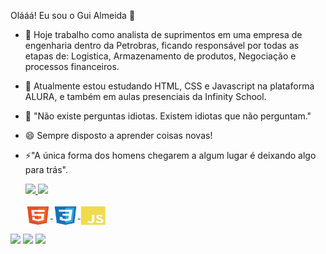 Olááá! Eu sou o Gui Almeida 👋

- 🔭 Hoje trabalho como analista de suprimentos em uma empresa de engenharia dentro da Petrobras, ficando responsável por todas as etapas de: Logistica, Armazenamento de produtos, Negociação e processos financeiros.
- 🌱 Atualmente estou estudando HTML, CSS e Javascript na plataforma ALURA, e também em aulas presenciais da Infinity School.
- 🤔 "Não existe perguntas idiotas. Existem idiotas que não perguntam."
- 😄 Sempre disposto a aprender coisas novas!
- ⚡"A única forma dos homens chegarem a algum lugar é deixando algo para trás". 


   <div>
    <a href= "https://github.com/Guialmeiida">
    <img height="180em" src="https://github-readme-stats.vercel.app/api?username=Guialmeiida&show_icons=true&theme=neon"/>
    <img height="180em" src="https://github-readme-stats.vercel.app/api/top-langs/?username=Guialmeiida&theme=neon"/>
   </div>

  <div style="display: inline_block"><br>
  <img align="center" alt="Rafa-HTML" height="30" width="40" src="https://raw.githubusercontent.com/devicons/devicon/master/icons/html5/html5-original.svg">
  <img align="center" alt="Rafa-CSS" height="30" width="40" src="https://raw.githubusercontent.com/devicons/devicon/master/icons/css3/css3-original.svg">
  <img align="center" alt="Rafa-Js" height="30" width="40" src="https://raw.githubusercontent.com/devicons/devicon/master/icons/javascript/javascript-plain.svg">
</div>

<div> 
  <a href="https://instagram.com/almeidinha.__" target="_blank"><img src="https://img.shields.io/badge/-Instagram-%23E4405F?style=for-the-badge&logo=instagram&logoColor=white" target="_blank"></a> 
  <a href = "mailto:guialmeidalino@gmail.com"><img src="https://img.shields.io/badge/-Gmail-%23333?style=for-the-badge&logo=gmail&logoColor=white" target="_blank"></a>
  <a href="https://www.linkedin.com/in/" target="_blank"><img src="https://img.shields.io/badge/-LinkedIn-%230077B5?style=for-the-badge&logo=linkedin&logoColor=white" target="_blank"></a> 
</div>

<!--![Snake animation](https://github.com/Guialmeiida/Guialmeiida/blob/output/github-contribution-grid-snake.svg) --!>
  
